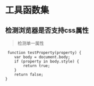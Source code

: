 # 工具函数集

## 检测浏览器是否支持css属性

> 检测单一属性

     function testProperty(property) {
		var body = document.body;
		if (property in body.style) {
			return true;		
		}
		return false;
    }
